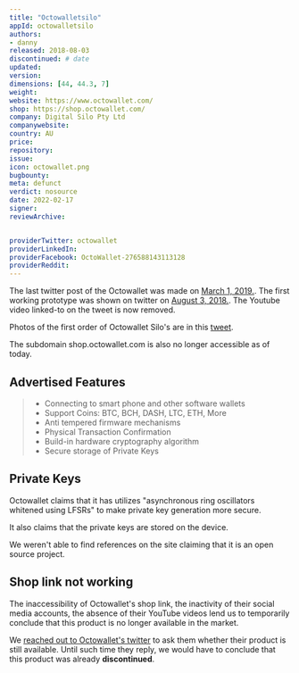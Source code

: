 ```yaml
---
title: "Octowalletsilo"
appId: octowalletsilo
authors:
- danny
released: 2018-08-03
discontinued: # date
updated: 
version:
dimensions: [44, 44.3, 7]
weight: 
website: https://www.octowallet.com/
shop: https://shop.octowallet.com/
company: Digital Silo Pty Ltd
companywebsite: 
country: AU
price: 
repository:
issue:
icon: octowallet.png
bugbounty:
meta: defunct
verdict: nosource
date: 2022-02-17
signer:
reviewArchive:


providerTwitter: octowallet
providerLinkedIn: 
providerFacebook: OctoWallet-276588143113128
providerReddit: 
---
```


The last twitter post of the Octowallet was made on [March 1, 2019.](https://twitter.com/OctoWallet/status/1079365807707086848). The first working prototype was shown on twitter on [August 3, 2018.](https://twitter.com/OctoWallet/status/1025206431505502208). The Youtube video linked-to on the tweet is now removed. 

Photos of the first order of Octowallet Silo's are in this [tweet](https://twitter.com/OctoWallet/status/1096284595962564608/photo/2).

The subdomain shop.octowallet.com is also no longer accessible as of today.

## Advertised Features

> - Connecting to smart phone and other software wallets
> - Support Coins: BTC, BCH, DASH, LTC, ETH, More
> - Anti tempered firmware mechanisms
> - Physical Transaction Confirmation
> - Build-in hardware cryptography algorithm
> - Secure storage of Private Keys

## Private Keys

Octowallet claims that it has utilizes "asynchronous ring oscillators whitened using LFSRs" to make private key generation more secure.

It also claims that the private keys are stored on the device.

We weren't able to find references on the site claiming that it is an open source project.

## Shop link not working

The inaccessibility of Octowallet's shop link, the inactivity of their social media accounts, the absence of their YouTube videos lend us to temporarily conclude that this product is no longer available in the market.  

We [reached out to Octowallet's twitter](https://twitter.com/BitcoinWalletz/status/1485533095663398913) to ask them whether their product is still available. Until such time they reply, we would have to conclude that this product was already **discontinued**.